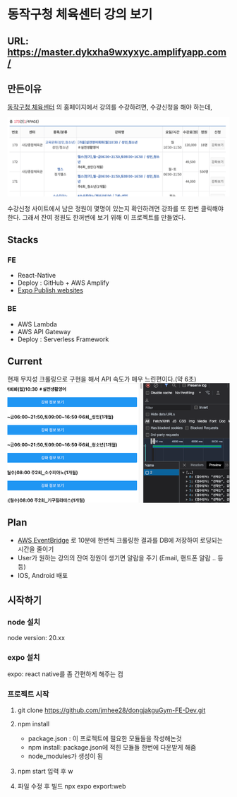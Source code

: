 # 동작구청 체육센터 강의 보기

## URL: https://master.dykxha9wxyxyc.amplifyapp.com/
## 만든이유
[동작구청 체육센터](https://sports.idongjak.or.kr/home/171) 의 홈페이지에서 강의를 수강하려면, 수강신청을 해야 하는데, 

![img.png](img.png)

수강신청 사이트에서 남은 정원이 몇명이 있는지 확인하려면 강좌를 또 한번 클릭해야 한다.
그래서 잔여 정원도 한꺼번에 보기 위해 이 프로젝트를 만들었다.

## Stacks
### FE
- React-Native
- Deploy : GitHub + AWS Amplify
- [Expo Publish websites](https://docs.expo.dev/distribution/publishing-websites/#aws-amplify-console)

### BE
- AWS Lambda
- AWS API Gateway 
- Deploy : Serverless Framework


## Current
현재 무지성 크롤링으로 구현을 해서 API 속도가 매우 느린편이다.(약 6초)
![img_1.png](img_1.png)

## Plan
- [AWS EventBridge](https://ap-northeast-2.console.aws.amazon.com/scheduler/home?region=ap-northeast-2#schedules)
로 10분에 한번씩 크롤링한 결과를 DB에 저장하여 로딩되는 시간을 줄이기
- User가 원하는 강의의 잔여 정원이 생기면 알람을 주기 (Email, 핸드폰 알람 .. 등등)
- IOS, Android 배포


## 시작하기

### node 설치
node version: 20.xx

### expo 설치
expo: react native를 좀 간편하게 해주는 컴

### 프로젝트 시작

1. git clone https://github.com/jmhee28/dongjakguGym-FE-Dev.git
2. npm install
    - package.json : 이 프로젝트에 필요한 모듈들을 작성해논것
    - npm install: package.json에 적힌 모듈들 한번에 다운받게 해줌
    - node_modules가 생성이 됨

2. npm start 입력 후 w 
3. 파일 수정 후 빌드
   npx expo export:web
